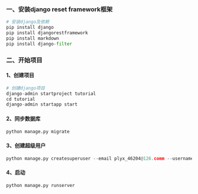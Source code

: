 ### 一、安装django reset framework框架
```python
# 安装django及依赖
pip install django
pip install djangorestframework
pip install markdown
pip install django-filter
```
### 二、开始项目
#### 1、创建项目
```python
# 创建django项目
django-admin startproject tutorial
cd tutorial
django-admin startapp start
```
#### 2、同步数据库
```python
python manage.py migrate
```
#### 3、创建超级用户
```python
python manage.py createsuperuser --email plyx_46204@126.comm --username admin
```
#### 4、启动
```python
python manage.py runserver
```